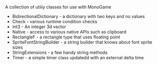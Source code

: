 A collection of utiiiy classes for use with MonoGame

* BidirectionalDictionary - a dictionary with two keys and no values
* Check - various runtime condition checks
* Int3 - An integer 3d vector
* Native - access to various native APIs such as clipboard
* RectangleF - a rectangle type that uses floating point
* SpriteFontStringBuilder - a string builder that knows about font sprite sizes
* StringExtensions - a few handy string methods
* Timer - a simple timer class updatedd with an external delta time

